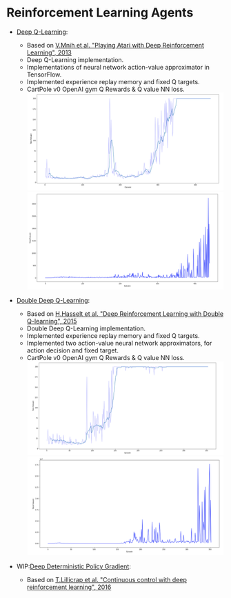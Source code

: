 # Reinforcement Learning Agents

* [Deep Q-Learning](https://github.com/AdalbertoCq/Reinforcement-Learning-Agents/blob/master/deep_q_learning_cartpole_v0.ipynb):
  * Based on [V.Mnih et al. "Playing Atari with Deep Reinforcement Learning", 2013](https://arxiv.org/pdf/1312.5602.pdf)
  * Deep Q-Learning implementation.
  * Implementations of neural network action-value approximator in TensorFlow.
  * Implemented experience replay memory and fixed Q targets.
  * CartPole v0 OpenAI gym Q Rewards & Q value NN loss.
  ![CartPole v0 OpenAI gym Q Rewards](https://github.com/AdalbertoCq/Reinforcement-Learning-Agents/blob/master/dql_rewards.png "CartPole v0 OpenAI gym")
  ![CartPole v0 OpenAI gym Q value NN loss](https://github.com/AdalbertoCq/Reinforcement-Learning-Agents/blob/master/dql_loss.png "CartPole v0 OpenAI gym")

  
* [Double Deep Q-Learning](https://github.com/AdalbertoCq/Reinforcement-Learning-Agents/blob/master/double_deep_Q_learning_cart_pole_v0.ipynb):
  * Based on [H.Hasselt et al. "Deep Reinforcement Learning with Double Q-learning", 2015](https://arxiv.org/pdf/1509.06461.pdf)
  * Double Deep Q-Learning implementation.
  * Implemented experience replay memory and fixed Q targets.
  * Implemented two action-value neural network approximators, for action decision and fixed target.
  * CartPole v0 OpenAI gym Q Rewards & Q value NN loss.
  ![CartPole v0 OpenAI gym Q Rewards](https://github.com/AdalbertoCq/Reinforcement-Learning-Agents/blob/master/ddql_rewards.png "CartPole v0 OpenAI gym")
  ![CartPole v0 OpenAI gym Q value NN loss](https://github.com/AdalbertoCq/Reinforcement-Learning-Agents/blob/master/ddql_loss.png "CartPole v0 OpenAI gym")
  
* WIP:[Deep Deterministic Policy Gradient]():
  * Based on [T.Lillicrap et al. "Continuous control with deep reinforcement learning", 2016](https://arxiv.org/abs/1509.02971)
